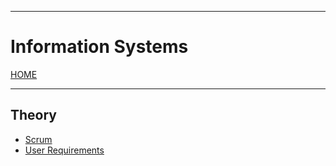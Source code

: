 
---
# Information Systems

[HOME](../../README.md)

---
## Theory
- [Scrum](data/scrum.md)
- [User Requirements](data/req.md)